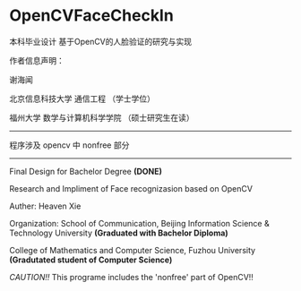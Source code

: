 # OpenCVFaceCheckIn
本科毕业设计 基于OpenCV的人脸验证的研究与实现

作者信息声明：

谢海闻

北京信息科技大学 通信工程     （学士学位）

福州大学 数学与计算机科学学院 （硕士研究生在读）

----------

程序涉及 opencv 中 nonfree 部分

----------

Final Design for Bachelor Degree **(DONE)**

Research and Impliment of Face recognizasion based on OpenCV

Auther: Heaven Xie

Organization: School of Communication, Beijing Information Science & Technology University **(Graduated with Bachelor Diploma)**

College of Mathematics and Computer Science, Fuzhou University **(Gradutated student of Computer Science)**

*CAUTION!!*  This programe includes the 'nonfree' part of OpenCV!!
